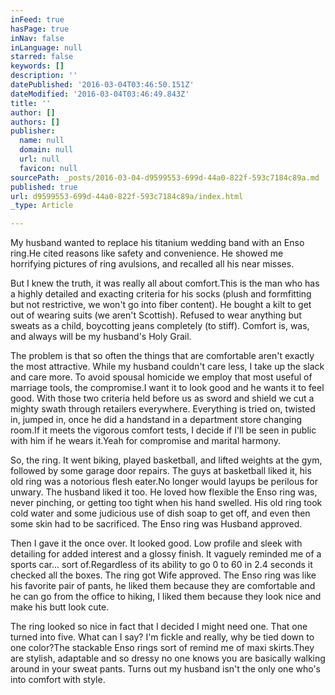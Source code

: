 ```yaml
---
inFeed: true
hasPage: true
inNav: false
inLanguage: null
starred: false
keywords: []
description: ''
datePublished: '2016-03-04T03:46:50.151Z'
dateModified: '2016-03-04T03:46:49.843Z'
title: ''
author: []
authors: []
publisher:
  name: null
  domain: null
  url: null
  favicon: null
sourcePath: _posts/2016-03-04-d9599553-699d-44a0-822f-593c7184c89a.md
published: true
url: d9599553-699d-44a0-822f-593c7184c89a/index.html
_type: Article

---
```

My husband wanted to replace his titanium wedding band with an
Enso ring.He cited reasons like safety
and convenience. He showed me horrifying pictures of ring avulsions, and
recalled all his near misses. 

But I knew the truth, it was really all about comfort.This is the man who has a highly detailed and
exacting criteria for his socks (plush and formfitting but not restrictive, we
won't go into fiber content). He bought a kilt to get out of wearing suits (we
aren't Scottish). Refused to wear anything but sweats as a child, boycotting
jeans completely (to stiff). Comfort is, was, and always will be my husband's Holy
Grail. 

The problem is that so often the things that are comfortable
aren't exactly the most attractive. While my husband couldn't care less, I take
up the slack and care more. To avoid spousal homicide we employ that most
useful of marriage tools, the compromise.I want it to look good and he wants it to feel good. With those two criteria
held before us as sword and shield we cut a mighty swath through retailers
everywhere. Everything is tried on, twisted in, jumped in, once he did a
handstand in a department store changing room.If it meets the vigorous comfort tests, I decide if I'll be seen in
public with him if he wears it.Yeah for
compromise and marital harmony.

So, the ring. It went biking, played basketball, and lifted
weights at the gym, followed by some garage door repairs. The guys at
basketball liked it, his old ring was a notorious flesh eater.No longer would layups be perilous for
unwary. The husband liked it too. He loved how flexible the Enso ring was,
never pinching, or getting too tight when his hand swelled. His old ring took cold water and some
judicious use of dish soap to get off, and even then some skin had to be sacrificed.
The Enso ring was Husband approved. 

Then I gave it the once over. It looked good. Low profile and sleek with detailing for added
interest and a glossy finish. It vaguely reminded me of a sports car... sort
of.Regardless of its ability to go 0 to
60 in 2.4 seconds it checked all the boxes. The ring got Wife approved. The
Enso ring was like his favorite pair of pants, he liked them because they are
comfortable and he can go from the office to hiking, I liked them because they
look nice and make his butt look cute. 

The ring looked so nice in fact that I decided I might need
one. That one turned into five. What can I say? I'm fickle and really, why be
tied down to one color?The stackable
Enso rings sort of remind me of maxi skirts.They are stylish, adaptable and so dressy no one knows you are basically
walking around in your sweat pants. Turns out my husband isn't the only one who's
into comfort with style.